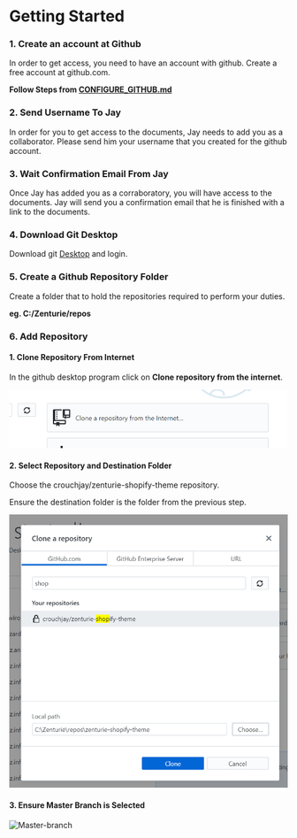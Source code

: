 # Getting Started

### 1. Create an account at Github

In order to get access, you need to have an account with github. Create a free account at github.com.

**Follow Steps from [CONFIGURE_GITHUB.md](https://github.com/crouchjay/zenturie-howto/blob/dev/CONFIGURE_GITHUB.md)**

### 2. Send Username To Jay

In order for you to get access to the documents, Jay needs to add you as a collaborator. Please send him your username that you created for the github account.

### 3. Wait Confirmation Email From Jay

Once Jay has added you as a corraboratory, you will have access to the documents. Jay will send you a confirmation email that he is finished with a link to the documents.

### 4. Download Git Desktop

Download git [Desktop](https://desktop.github.com/) and login.

### 5. Create a Github Repository Folder

Create a folder that to hold the repositories required to perform your duties.

**eg. C:/Zenturie/repos**

### 6. Add Repository

#### 1. Clone Repository From Internet

In the github desktop program click on **Clone repository from the internet**.

![github-create-new-repo](/images/github-desktop-new-repo.PNG)

#### 2. Select Repository and Destination Folder

Choose the crouchjay/zenturie-shopify-theme repository.

Ensure the destination folder is the folder from the previous step.

![Clone-repository](/images/github-desktop-clone-repo.PNG)

#### 3. Ensure Master Branch is Selected

![Master-branch](/images/github-desktop-master-branch.PNG)
